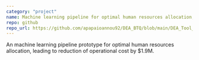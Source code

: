 ```yaml
---
category: "project"
name: Machine learning pipeline for optimal human resources allocation, leading to reduction of operational cost by $1.9M.
repo: github
repo_url: https://github.com/apapaioannou92/DEA_BTQ/blob/main/DEA_Tool_v.1.0.ipynb
---
```


An machine learning pipeline prototype for optimal human resources allocation, leading to reduction of operational cost by $1.9M.
